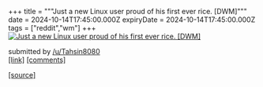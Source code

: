 +++
title = """Just a new Linux user proud of his first ever rice. [DWM]"""
date = 2024-10-14T17:45:00.000Z
expiryDate = 2024-10-14T17:45:00.000Z
tags = ["reddit","wm"]
+++
[![Just a new Linux user proud of his first ever rice. [DWM]](https://b.thumbs.redditmedia.com/lKhz6FJpzNIRQxINURUq_G7saQDI0-aHIQUSHSFqPDk.jpg "Just a new Linux user proud of his first ever rice. [DWM]")](https://www.reddit.com/r/unixporn/comments/1g3lvgg/just_a_new_linux_user_proud_of_his_first_ever/)

submitted by [/u/Tahsin8080](https://www.reddit.com/user/Tahsin8080)  
[\[link\]](https://www.reddit.com/gallery/1g3lvgg) [\[comments\]](https://www.reddit.com/r/unixporn/comments/1g3lvgg/just_a_new_linux_user_proud_of_his_first_ever/)

[[source]](https://www.reddit.com/r/unixporn/comments/1g3lvgg/just_a_new_linux_user_proud_of_his_first_ever/)
